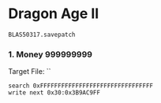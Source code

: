 #  Dragon Age  II 

`BLAS50317.savepatch`

### 1. Money 999999999

Target File: ``

```
search 0xFFFFFFFFFFFFFFFFFFFFFFFFFFFFFFFF
write next 0x30:0x3B9AC9FF
```

